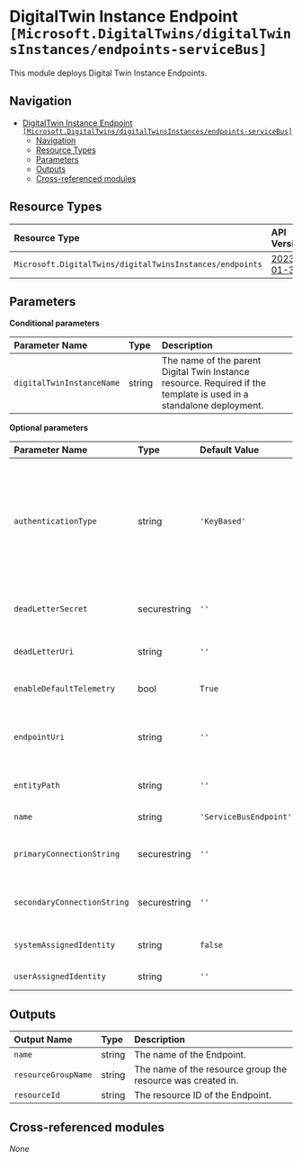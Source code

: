 # DigitalTwin Instance Endpoint `[Microsoft.DigitalTwins/digitalTwinsInstances/endpoints-serviceBus]`

This module deploys Digital Twin Instance Endpoints.

## Navigation

- [DigitalTwin Instance Endpoint `[Microsoft.DigitalTwins/digitalTwinsInstances/endpoints-serviceBus]`](#digitaltwin-instance-endpoint-microsoftdigitaltwinsdigitaltwinsinstancesendpoints-servicebus)
  - [Navigation](#navigation)
  - [Resource Types](#resource-types)
  - [Parameters](#parameters)
  - [Outputs](#outputs)
  - [Cross-referenced modules](#cross-referenced-modules)

## Resource Types

| Resource Type | API Version |
| :-- | :-- |
| `Microsoft.DigitalTwins/digitalTwinsInstances/endpoints` | [2023-01-31](https://learn.microsoft.com/en-us/azure/templates/Microsoft.DigitalTwins/2022-10-31/digitalTwinsInstances/endpoints) |

## Parameters

**Conditional parameters**

| Parameter Name | Type | Description |
| :-- | :-- | :-- |
| `digitalTwinInstanceName` | string | The name of the parent Digital Twin Instance resource. Required if the template is used in a standalone deployment. |

**Optional parameters**

| Parameter Name | Type | Default Value | Description |
| :-- | :-- | :-- | :-- |
| `authenticationType` | string | `'KeyBased'` | Specifies the authentication type being used for connecting to the endpoint. If 'KeyBased' is selected, a connection string must be specified (at least the primary connection string). If 'IdentityBased' is selected, the endpointUri and entityPath properties must be specified. |
| `deadLetterSecret` | securestring | `''` | Dead letter storage secret for key-based authentication. Will be obfuscated during read. |
| `deadLetterUri` | string | `''` | Dead letter storage URL for identity-based authentication. |
| `enableDefaultTelemetry` | bool | `True` | Enable telemetry via the Customer Usage Attribution ID (GUID). |
| `endpointUri` | string | `''` | The URL of the ServiceBus namespace for identity-based authentication. It must include the protocol 'sb://'. |
| `entityPath` | string | `''` | The ServiceBus Topic name for identity-based authentication. |
| `name` | string | `'ServiceBusEndpoint'` | The name of the Digital Twin Endpoint. |
| `primaryConnectionString` | securestring | `''` | PrimaryConnectionString of the endpoint for key-based authentication. Will be obfuscated during read. |
| `secondaryConnectionString` | securestring | `''` | SecondaryConnectionString of the endpoint for key-based authentication. Will be obfuscated during read. |
| `systemAssignedIdentity` | string | `false` | Enables system assigned managed identity on the resource. |
| `userAssignedIdentity` | string | `''` | The ID to assign to the resource. |

## Outputs

| Output Name | Type | Description |
| :-- | :-- | :-- |
| `name` | string | The name of the Endpoint. |
| `resourceGroupName` | string | The name of the resource group the resource was created in. |
| `resourceId` | string | The resource ID of the Endpoint. |

## Cross-referenced modules

_None_

